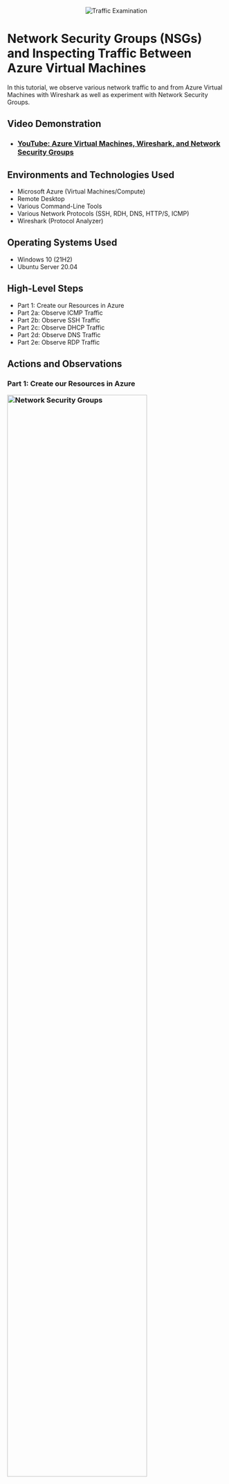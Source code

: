 <p align="center">
<img src="https://user-images.githubusercontent.com/131130119/235436639-e7b84a46-1ba6-4996-8871-d5ae77081298.JPG" alt="Traffic Examination"/>
</p>

<h1>Network Security Groups (NSGs) and Inspecting Traffic Between Azure Virtual Machines</h1>
In this tutorial, we observe various network traffic to and from Azure Virtual Machines with Wireshark as well as experiment with Network Security Groups. <br />


<h2>Video Demonstration</h2>

- ### [YouTube: Azure Virtual Machines, Wireshark, and Network Security Groups](https://www.youtube.com)

<h2>Environments and Technologies Used</h2>

- Microsoft Azure (Virtual Machines/Compute)
- Remote Desktop
- Various Command-Line Tools
- Various Network Protocols (SSH, RDH, DNS, HTTP/S, ICMP)
- Wireshark (Protocol Analyzer)

<h2>Operating Systems Used </h2>

- Windows 10 (21H2)
- Ubuntu Server 20.04

<h2>High-Level Steps</h2>

- Part 1: Create our Resources in Azure
- Part 2a: Observe ICMP Traffic
- Part 2b: Observe SSH Traffic
- Part 2c: Observe DHCP Traffic
- Part 2d: Observe DNS Traffic
- Part 2e: Observe RDP Traffic

<h2>Actions and Observations</h2>
<h3>Part 1: Create our Resources in Azure </3>

<p>
<img src="https://user-images.githubusercontent.com/131130119/235439306-2622fd5e-4a38-4190-8487-f74975b7feac.png
" height="80%" width="80%" alt="Network Security Groups"/>
</p>

- Create a Windows 10 Virtual Machine (VM)
  - While creating the VM, select the previously created Resource Group
  - While creating the VM, allow it to create a new Virtual Network (Vnet) and Subnet
- Create a Linux (Ubuntu) VM
  - While create the VM, select the previously created Resource Group and Vnet
  - Observe Your Virtual Network within Network Watcher

<br />

<h3> Part 2a: Observe ICMP Traffic </h3>

<p>
<img src="https://user-images.githubusercontent.com/131130119/235440214-6e1846eb-de71-4c32-9712-ce8e16ee742f.png" height="80%" width="80%" alt="Network Security Groups"/>
</p>

- Use Remote Desktop to connect to your Windows 10 Virtual Machine

<p>
<img src="https://user-images.githubusercontent.com/131130119/235440439-5287c2d5-851a-4a99-840f-484dda6069bc.png" height="80%" width="80%" alt="Network Security Groups"/>
</p>

- Within your Windows 10 Virtual Machine, Install Wireshark
- Open Wireshark and filter for ICMP traffic only
- Retrieve the private IP address of the Ubuntu VM and attempt to ping it from within the Windows 10 VM
  - Observe ping requests and replies within WireShark

<p>
<img src="https://user-images.githubusercontent.com/131130119/235440856-87cc3a5a-e076-4f72-8c50-3098a58cba63.png" height="80%" width="80%" alt="Network Security Groups"/>
</p>

- From The Windows 10 VM, open command line or PowerShell and attempt to ping a public website (such as www.google.com) and observe the traffic in WireShark
- Initiate a perpetual/non-stop ping from your Windows 10 VM to your Ubuntu VM

<p>
<img src="https://user-images.githubusercontent.com/131130119/235441157-72f3e8f1-bf60-426b-b295-f459e45deeaa.png" height="80%" width="80%" alt="Network Security Groups"/>
</p>

  - Open the Network Security Group your Ubuntu VM is using and disable incoming (inbound) ICMP traffic
  - Back in the Windows 10 VM, observe the ICMP traffic in WireShark and the command line Ping activity
  - Re-enable ICMP traffic for the Network Security Group your Ubuntu VM is using
  - Back in the Windows 10 VM, observe the ICMP traffic in WireShark and the command line Ping activity (should start working)
  - Stop the ping activity



<br />


<h3> Part 2b Observe SSH Traffic </h3>

<p>
<img src="" height="80%" width="80%" alt="Network Security Groups"/>
</p>

<p>
<img src="https://i.imgur.com/DJmEXEB.png" height="80%" width="80%" alt="Network Security Groups"/>
</p>
<p>
  To observe SSH traffic
</p>
 
- Back in Wireshark, filter for SSH traffic only
- From your Windows 10 VM, “SSH into” your Ubuntu Virtual Machine (via its private IP address)
  - open cmd or powershell
  - type ssh labuser@10.0.0.5 (this is the username for the ubuntu machine)
  - type yes to comfirm your action
  - type the password for the ubuntu machine
  - Type commands (username, pwd, etc) into the linux SSH connection and observe SSH traffic spam in WireShark
- observe the wireshark for all SSH activities in the ubuntu machine
- Exit the SSH connection by typing ‘exit’ and pressing [Enter]

<br />

<h3> Part 2c: Observe DHCP Traffic </h3>
<p>
<img src="https://i.imgur.com/DJmEXEB.png" height="80%" width="80%" alt="Network Security Groups"/>
</p>

- Back in Wireshark, filter for DHCP traffic only
- From your Windows 10 VM, attempt to issue your VM a new IP address from the command line (ipconfig /renew)
- Observe the DHCP traffic appearing in WireShark

<br />

<h3> Part 2d: Observe DNS Traffic </h3>
<p>
<img src="https://i.imgur.com/DJmEXEB.png" height="80%" width="80%" alt="Network Security Groups"/>
</p>

- Back in Wireshark, filter for DNS traffic only
- From your Windows 10 VM within a command line, use nslookup to see what google.com and disney.com’s IP addresses are
  - type nslookup www.google.com
  - nslookup www.disney.com
- Observe the DNS traffic being show in WireShark

<br />


<p>
<img src="https://i.imgur.com/DJmEXEB.png" height="80%" width="80%" alt="Network Security Groups"/>
</p>

- Back in Wireshark, filter for RDP traffic only (tcp.port == 3389)
  - Observe the immediate non-stop spam of traffic? 
- Why do you think it’s non-stop spamming vs only showing traffic when you do an activity?
  - Answer: because the RDP (protocol) is constantly showing you a live stream from one computer to another, therefor traffic is always being transmitted


<br />


